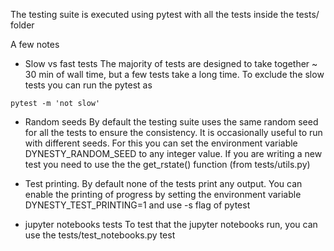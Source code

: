 
The testing suite is executed using pytest with all the tests inside the tests/
folder

A few notes

* Slow vs fast tests
The majority of tests are designed to take together ~ 30 min of wall time, but a few tests take a long time. To exclude the slow tests you can run the pytest as

```
pytest -m 'not slow'
```

* Random seeds
By default the testing suite uses the same random seed for all the tests to ensure the consistency. It is occasionally useful to run with different seeds. For this you can set the environment variable DYNESTY_RANDOM_SEED to any integer value.
If you are writing a new test you need to use the the get_rstate() function (from tests/utils.py)


* Test printing.
By default none of the tests print any output. You can enable the printing of progress by setting the environment variable DYNESTY_TEST_PRINTING=1 and use -s flag of pytest

* jupyter notebooks tests
To test that the jupyter notebooks run, you can use the tests/test_notebooks.py test

